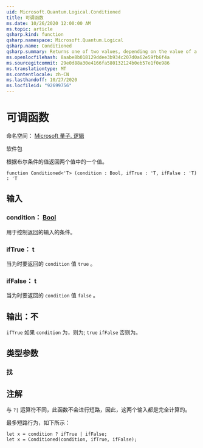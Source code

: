 ```yaml
---
uid: Microsoft.Quantum.Logical.Conditioned
title: 可调函数
ms.date: 10/26/2020 12:00:00 AM
ms.topic: article
qsharp.kind: function
qsharp.namespace: Microsoft.Quantum.Logical
qsharp.name: Conditioned
qsharp.summary: Returns one of two values, depending on the value of a Boolean condition.
ms.openlocfilehash: 8aabe8b018129ddee3b934c207d0a62e59fb6f4a
ms.sourcegitcommit: 29e0d88a30e4166fa580132124b0eb57e1f0e986
ms.translationtype: MT
ms.contentlocale: zh-CN
ms.lasthandoff: 10/27/2020
ms.locfileid: "92699756"
---
```

# <a name="conditioned-function"></a>可调函数

命名空间： [Microsoft 量子. 逻辑](xref:Microsoft.Quantum.Logical)

软件包 [](https://nuget.org/packages/)


根据布尔条件的值返回两个值中的一个值。

```qsharp
function Conditioned<'T> (condition : Bool, ifTrue : 'T, ifFalse : 'T) : 'T
```


## <a name="input"></a>输入

### <a name="condition--bool"></a>condition： [Bool](xref:microsoft.quantum.lang-ref.bool)

用于控制返回的输入的条件。


### <a name="iftrue--t"></a>ifTrue： t

当为时要返回的 `condition` 值 `true` 。


### <a name="iffalse--t"></a>ifFalse： t

当为时要返回的 `condition` 值 `false` 。



## <a name="output--t"></a>输出：不

`ifTrue` 如果 `condition` 为，则为; `true` `ifFalse` 否则为。

## <a name="type-parameters"></a>类型参数

### <a name="t"></a>找



## <a name="remarks"></a>注解

与 `?|` 运算符不同，此函数不会进行短路，因此，这两个输入都是完全计算的。

最多短路行为，如下所示：

```Q#
let x = condition ? ifTrue | ifFalse;
let x = Conditioned(condition, ifTrue, ifFalse);
```